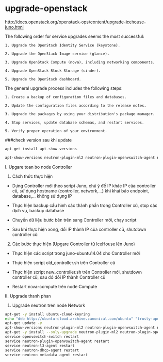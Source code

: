 # upgrade-openstack

http://docs.openstack.org/openstack-ops/content/upgrade-icehouse-juno.html 

The following order for service upgrades seems the most successful:

	1. Upgrade the OpenStack Identity Service (keystone).

	2. Upgrade the OpenStack Image service (glance).

	3. Upgrade OpenStack Compute (nova), including networking components.

	4. Upgrade OpenStack Block Storage (cinder).

	5. Upgrade the OpenStack dashboard.


The general upgrade process includes the following steps:

	1. Create a backup of configuration files and databases.

	2. Update the configuration files according to the release notes.

	3. Upgrade the packages by using your distribution's package manager.

	4. Stop services, update database schemas, and restart services.

	5. Verify proper operation of your environment.


###check version sau khi update

```sh
apt-get install apt-show-versions

apt-show-versions neutron-plugin-ml2 neutron-plugin-openvswitch-agent neutron-l3-agent neutron-dhcp-agent
```

I. Upgare toan bo node Controller


1. Cách thức thực hiện

- Dựng Controller mới theo script Juno, chú ý để IP khác IP của controller cũ, sử dụng hostname (controller, network,...) khi khai báo endpoint, database,... không sử dụng IP

- Thực hiện backup cấu hình các thành phần trong Controller cũ, stop các dịch vụ, backup database

- Chuyển dữ liệu bước bên trên sang Controller mới, chạy script

- Sau khi thực hiện xong, đổi IP thành IP của controller cũ, shutdown controller cũ

2. Các bước thực hiện (Upgare Controller từ IceHouse lên Juno)

- Thực hiện các script trong juno-ubuntu14.04 cho Controller mới

- Thực hiện script old_controller.sh trên Controller cũ

- Thực hiện script new_controller.sh trên Controller mới, shutdown controller cũ, sau đó đổi IP thành Controller cũ

- Restart nova-compute trên node Compute


II. Upgrade thanh phan

1. Upgrade neutron tren node Network

```sh
apt-get -y install ubuntu-cloud-keyring
echo "deb http://ubuntu-cloud.archive.canonical.com/ubuntu" "trusty-updates/juno main" > /etc/apt/sources.list.d/cloudarchive-juno.list
apt-get update -y
apt-show-versions neutron-plugin-ml2 neutron-plugin-openvswitch-agent neutron-l3-agent neutron-dhcp-agent
apt-get -y install --only-upgrade neutron-plugin-ml2 neutron-plugin-openvswitch-agent neutron-l3-agent neutron-dhcp-agent
service openvswitch-switch restart
service neutron-plugin-openvswitch-agent restart
service neutron-l3-agent restart
service neutron-dhcp-agent restart
service neutron-metadata-agent restart
```
